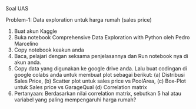 Soal UAS 

Problem-1: Data exploration untuk harga rumah (sales price)
1. Buat akun Kaggle
2. Buka notebook Comprehensive Data Exploration with Python oleh Pedro Marcelino
3. Copy notebook keakun anda
4. Baca, pelajari dengan seksama penjelasannya dan Run notebook nya di akun anda.
5. Copy data yang digunakan ke google drive anda. Lalu buat codingan di google colabs anda untuk membuat plot sebagai berikut: (a) Distribusi Sales Price, (b) Scatter plot untuk sales price vs PoolArea, (c) Box-Plot untuk Sales price vs GarageQual (d) Correlation matrix
6. Pertanyaan: Berdasarkan nilai correlation matrix, sebutkan 5 hal atau variabel yang paling mempengaruhi harga rumah?

